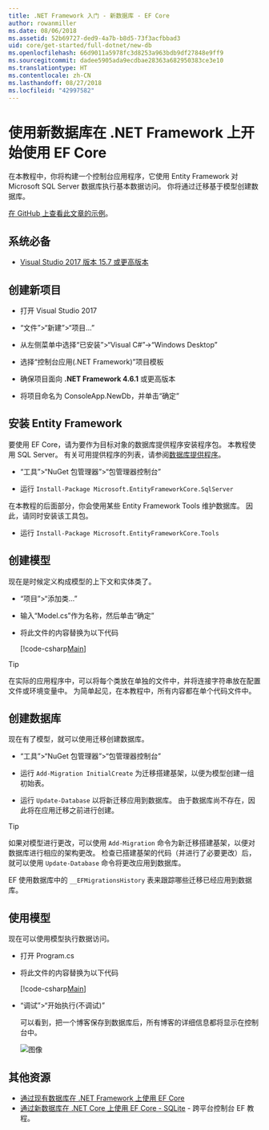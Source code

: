 ```yaml
---
title: .NET Framework 入门 - 新数据库 - EF Core
author: rowanmiller
ms.date: 08/06/2018
ms.assetid: 52b69727-ded9-4a7b-b8d5-73f3acfbbad3
uid: core/get-started/full-dotnet/new-db
ms.openlocfilehash: 66d9011a5978fc3d8253a963bdb9df27848e9ff9
ms.sourcegitcommit: dadee5905ada9ecdbae28363a682950383ce3e10
ms.translationtype: HT
ms.contentlocale: zh-CN
ms.lasthandoff: 08/27/2018
ms.locfileid: "42997582"
---
```

# <a name="getting-started-with-ef-core-on-net-framework-with-a-new-database"></a>使用新数据库在 .NET Framework 上开始使用 EF Core

在本教程中，你将构建一个控制台应用程序，它使用 Entity Framework 对 Microsoft SQL Server 数据库执行基本数据访问。 你将通过迁移基于模型创建数据库。

[在 GitHub 上查看此文章的示例](https://github.com/aspnet/EntityFramework.Docs/tree/master/samples/core/GetStarted/FullNet/ConsoleApp.NewDb)。

## <a name="prerequisites"></a>系统必备

* [Visual Studio 2017 版本 15.7 或更高版本](https://www.visualstudio.com/downloads/)

## <a name="create-a-new-project"></a>创建新项目

* 打开 Visual Studio 2017

* “文件”>“新建”>“项目...”

* 从左侧菜单中选择“已安装”>“Visual C#”->“Windows Desktop”

* 选择“控制台应用(.NET Framework)”项目模板

* 确保项目面向 **.NET Framework 4.6.1** 或更高版本

* 将项目命名为 ConsoleApp.NewDb，并单击“确定”

## <a name="install-entity-framework"></a>安装 Entity Framework

要使用 EF Core，请为要作为目标对象的数据库提供程序安装程序包。 本教程使用 SQL Server。 有关可用提供程序的列表，请参阅[数据库提供程序](../../providers/index.md)。

* “工具”>“NuGet 包管理器”>“包管理器控制台”

* 运行 `Install-Package Microsoft.EntityFrameworkCore.SqlServer`

在本教程的后面部分，你会使用某些 Entity Framework Tools 维护数据库。 因此，请同时安装该工具包。

* 运行 `Install-Package Microsoft.EntityFrameworkCore.Tools`

## <a name="create-the-model"></a>创建模型

现在是时候定义构成模型的上下文和实体类了。

* “项目”>“添加类...”

* 输入“Model.cs”作为名称，然后单击“确定”

* 将此文件的内容替换为以下代码

  [!code-csharp[Main](../../../../samples/core/GetStarted/FullNet/ConsoleApp.NewDb/Model.cs)] 

> [!TIP]  
> 在实际的应用程序中，可以将每个类放在单独的文件中，并将连接字符串放在配置文件或环境变量中。 为简单起见，在本教程中，所有内容都在单个代码文件中。

## <a name="create-the-database"></a>创建数据库

现在有了模型，就可以使用迁移创建数据库。

* “工具”>“NuGet 包管理器”>“包管理器控制台”

* 运行 `Add-Migration InitialCreate` 为迁移搭建基架，以便为模型创建一组初始表。

* 运行 `Update-Database` 以将新迁移应用到数据库。 由于数据库尚不存在，因此将在应用迁移之前进行创建。

> [!TIP]  
> 如果对模型进行更改，可以使用 `Add-Migration` 命令为新迁移搭建基架，以便对数据库进行相应的架构更改。 检查已搭建基架的代码（并进行了必要更改）后，就可以使用 `Update-Database` 命令将更改应用到数据库。
>
> EF 使用数据库中的 `__EFMigrationsHistory` 表来跟踪哪些迁移已经应用到数据库。

## <a name="use-the-model"></a>使用模型

现在可以使用模型执行数据访问。

* 打开 Program.cs

* 将此文件的内容替换为以下代码

  [!code-csharp[Main](../../../../samples/core/GetStarted/FullNet/ConsoleApp.NewDb/Program.cs)]

* “调试”>“开始执行(不调试)”

  可以看到，把一个博客保存到数据库后，所有博客的详细信息都将显示在控制台中。

  ![图像](_static/output-new-db.png)

## <a name="additional-resources"></a>其他资源

* [通过现有数据库在 .NET Framework 上使用 EF Core](xref:core/get-started/full-dotnet/existing-db)
* [通过新数据库在 .NET Core 上使用 EF Core - SQLite](xref:core/get-started/netcore/new-db-sqlite) - 跨平台控制台 EF 教程。
